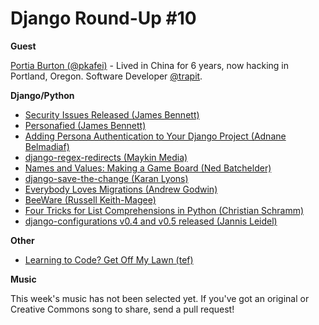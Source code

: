# Django Round-Up #10

**Guest**

[Portia Burton (@pkafei)](https://twitter.com/pkafei) - Lived in China for 6 years, now hacking in Portland, Oregon. Software Developer [@trapit](https://twitter.com/trapit).

**Django/Python**
* [Security Issues Released (James Bennett)](https://www.djangoproject.com/weblog/2013/sep/10/security-releases-issued/)
* [Personafied (James Bennett)](http://www.b-list.org/weblog/2013/sep/05/persona/)
* [Adding Persona Authentication to Your Django Project (Adnane Belmadiaf)](http://daker.me/2013/09/adding-persona-authentication-to-your-django-project.html)
* [django-regex-redirects (Maykin Media)](https://github.com/maykinmedia/django-regex-redirects)
* [Names and Values: Making a Game Board (Ned Batchelder)](http://nedbatchelder.com/blog/201308/names_and_values_making_a_game_board.html)
* [django-save-the-change (Karan Lyons)](https://github.com/karanlyons/django-save-the-change)
* [Everybody Loves Migrations (Andrew Godwin)](https://speakerdeck.com/andrewgodwin/everybody-loves-migrations)
* [BeeWare (Russell Keith-Magee)](http://pybee.org/)
* [Four Tricks for List Comprehensions in Python (Christian Schramm)](http://tech.pro/tutorial/1554/four-tricks-for-comprehensions-in-python)
* [django-configurations v0.4 and v0.5 released (Jannis Leidel)](http://django-configurations.readthedocs.org/en/latest/changes/#v0-5-2013-09-09)

**Other**

* [Learning to Code? Get Off My Lawn (tef)](http://programmingisterrible.com/post/59675545557/learning-to-code-get-off-my-lawn)

**Music**

This week's music has not been selected yet. If you've got an original or Creative Commons song to share, send a pull request!
